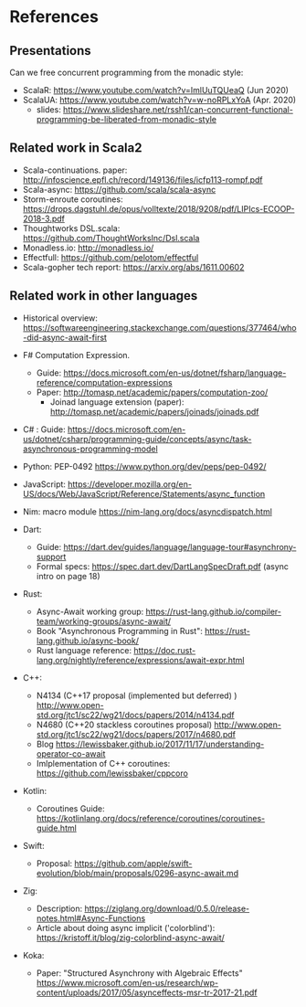 # References

## Presentations

Can we free concurrent programming from the monadic style:

* ScalaR:  <https://www.youtube.com/watch?v=ImlUuTQUeaQ>  (Jun 2020)
* ScalaUA: <https://www.youtube.com/watch?v=w-noRPLxYoA>  (Apr. 2020)
    * slides: <https://www.slideshare.net/rssh1/can-concurrent-functional-programming-be-liberated-from-monadic-style>

## Related work in Scala2

- Scala-continuations.  paper:  <http://infoscience.epfl.ch/record/149136/files/icfp113-rompf.pdf>
- Scala-async:   <https://github.com/scala/scala-async>
- Storm-enroute coroutines:  <https://drops.dagstuhl.de/opus/volltexte/2018/9208/pdf/LIPIcs-ECOOP-2018-3.pdf>
- Thoughtworks DSL.scala:  <https://github.com/ThoughtWorksInc/Dsl.scala>
- Monadless.io: <http://monadless.io/>
- Effectfull: <https://github.com/pelotom/effectful>
- Scala-gopher tech report: <https://arxiv.org/abs/1611.00602>
   
## Related work in other languages

- Historical overview: <https://softwareengineering.stackexchange.com/questions/377464/who-did-async-await-first>

- F# Computation Expression. 
	- Guide: <https://docs.microsoft.com/en-us/dotnet/fsharp/language-reference/computation-expressions>
	- Paper: <http://tomasp.net/academic/papers/computation-zoo/>
        - Joinad language extension (paper): http://tomasp.net/academic/papers/joinads/joinads.pdf
- C# : Guide:  <https://docs.microsoft.com/en-us/dotnet/csharp/programming-guide/concepts/async/task-asynchronous-programming-model>
- Python: PEP-0492  <https://www.python.org/dev/peps/pep-0492/>
- JavaScript:  <https://developer.mozilla.org/en-US/docs/Web/JavaScript/Reference/Statements/async_function>
- Nim: macro module <https://nim-lang.org/docs/asyncdispatch.html>
- Dart:
	- Guide: <https://dart.dev/guides/language/language-tour#asynchrony-support>
	- Formal specs: <https://spec.dart.dev/DartLangSpecDraft.pdf>  (async intro on page 18)
- Rust:
	- Async-Await working group: <https://rust-lang.github.io/compiler-team/working-groups/async-await/>
	- Book "Asynchronous Programming in Rust": <https://rust-lang.github.io/async-book/>
	- Rust language reference: <https://doc.rust-lang.org/nightly/reference/expressions/await-expr.html>
- C++:
	- N4134 (C++17 proposal (implemented but deferred) )  <http://www.open-std.org/jtc1/sc22/wg21/docs/papers/2014/n4134.pdf>
	- N4680 (C++20 stackless coroutines proposal)  <http://www.open-std.org/jtc1/sc22/wg21/docs/papers/2017/n4680.pdf>
	- Blog  <https://lewissbaker.github.io/2017/11/17/understanding-operator-co-await>
	- Imlplementation of C++ coroutines:  <https://github.com/lewissbaker/cppcoro>
- Kotlin:
	- Coroutines Guide: <https://kotlinlang.org/docs/reference/coroutines/coroutines-guide.html>
- Swift:
	- Proposal: <https://github.com/apple/swift-evolution/blob/main/proposals/0296-async-await.md>
- Zig:
	- Description: https://ziglang.org/download/0.5.0/release-notes.html#Async-Functions
	- Article about doing async implicit ('colorblind'): https://kristoff.it/blog/zig-colorblind-async-await/
- Koka:
	- Paper: "Structured Asynchrony with Algebraic Effects" https://www.microsoft.com/en-us/research/wp-content/uploads/2017/05/asynceffects-msr-tr-2017-21.pdf


